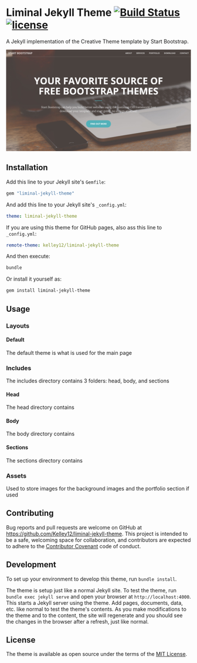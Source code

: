 # Liminal Jekyll Theme [![Build Status](https://travis-ci.org/kelley12/liminal-jekyll-theme.svg?branch=master)](https://travis-ci.org/kelley12/liminal-jekyll-theme/) [![license](https://img.shields.io/badge/license-MIT-blue.svg)](https://github.com/Kelley12/liminal-jekyll-theme/blob/master/LICENSE)

A Jekyll implementation of the Creative Theme template by Start Bootstrap.

![Screenshot](assets/img/screenshot.png)

## Installation

Add this line to your Jekyll site's `Gemfile`:

```ruby
gem "liminal-jekyll-theme"
```

And add this line to your Jekyll site's `_config.yml`:

```yaml
theme: liminal-jekyll-theme
```

If you are using this theme for GitHub pages, also ass this line to `_config.yml`:

```yaml
remote-theme: kelley12/liminal-jekyll-theme
```

And then execute:

```bash
bundle
```

Or install it yourself as:

```bash
gem install liminal-jekyll-theme
```

## Usage

### Layouts

#### Default

The default theme is what is used for the main page

### Includes

The includes directory contains 3 folders: head, body, and sections

#### Head

The head directory contains

#### Body

The body directory contains

#### Sections

The sections directory contains

### Assets

Used to store images for the background images and the portfolio section if used

## Contributing

Bug reports and pull requests are welcome on GitHub at https://github.com/Kelley12/liminal-jekyll-theme. This project is intended to be a safe, welcoming space for collaboration, and contributors are expected to adhere to the [Contributor Covenant](http://contributor-covenant.org) code of conduct.

## Development

To set up your environment to develop this theme, run `bundle install`.

The theme is setup just like a normal Jekyll site. To test the theme, run `bundle exec jekyll serve` and open your browser at `http://localhost:4000`. This starts a Jekyll server using the theme. Add pages, documents, data, etc. like normal to test the theme's contents. As you make modifications to the theme and to the content, the site will regenerate and you should see the changes in the browser after a refresh, just like normal.

## License

The theme is available as open source under the terms of the [MIT License](https://opensource.org/licenses/MIT).
